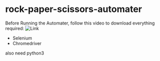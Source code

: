 # rock-paper-scissors-automater

Before Running the Automater, follow this video to download everything required: ![Link](https://www.youtube.com/watch?v=f7LEWxX4AVI)

* Selenium
* Chromedriver

also need python3
